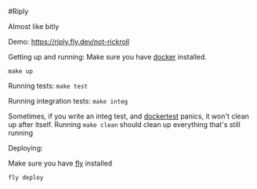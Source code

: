 #Riply

Almost like bitly

Demo: https://riply.fly.dev/not-rickroll

Getting up and running:
Make sure you have [docker](http://riply.fly.dev/docker) installed.

```make up```

Running tests:
```make test```

Running integration tests:
```make integ```

Sometimes, if you write an integ test, and [dockertest](http://riply.fly.dev/771a3395bc) panics, it won't clean up after itself. 
Running `make clean` should clean up everything that's still running 

Deploying:

Make sure you have [fly](http://riply.fly.dev/getting-started-with-fly) installed

`fly deploy`
